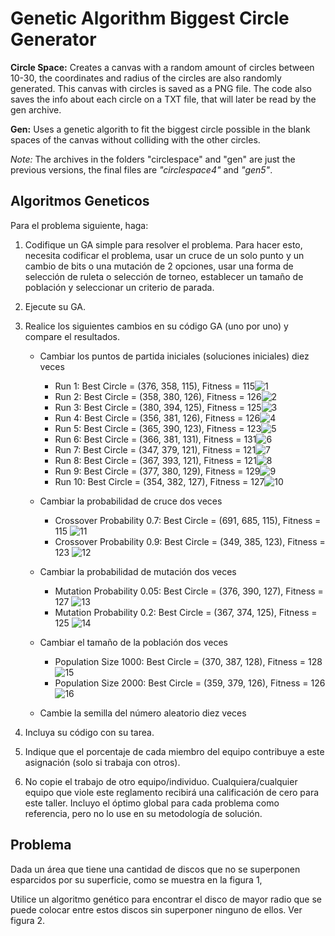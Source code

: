 # Genetic Algorithm Biggest Circle Generator

**Circle Space:** Creates a canvas with a random amount of circles between 10-30, the coordinates and radius of the circles are also randomly generated. This canvas with circles is saved as a PNG file. The code also saves the info about each circle on a TXT file, that will later be read by the gen archive.

**Gen:** Uses a genetic algorith to fit the biggest circle possible in the blank spaces of the canvas without colliding with the other circles.

*Note:* The archives in the folders "circlespace" and "gen" are just the previous versions, the final files are *"circlespace4"* and *"gen5"*.

## Algoritmos Geneticos

Para el problema siguiente, haga:

1. Codifique un GA simple para resolver el problema. Para hacer esto, necesita codificar el problema, usar un cruce de un solo punto y un cambio de bits o una mutación de 2 opciones, usar una forma de selección de ruleta o selección de torneo, establecer un tamaño de población y seleccionar un criterio de parada.

2. Ejecute su GA.

3. Realice los siguientes cambios en su código GA (uno por uno) y compare el resultados.

    - Cambiar los puntos de partida iniciales (soluciones iniciales) diez veces

        - Run 1: Best Circle = (376, 358, 115), Fitness = 115![1](assets/genetic_algorithm_run_0.png)
        - Run 2: Best Circle = (358, 380, 126), Fitness = 126![2](assets/genetic_algorithm_run_1.png)
        - Run 3: Best Circle = (380, 394, 125), Fitness = 125![3](assets/genetic_algorithm_run_2.png)
        - Run 4: Best Circle = (356, 381, 126), Fitness = 126![4](assets/genetic_algorithm_run_3.png)
        - Run 5: Best Circle = (365, 390, 123), Fitness = 123![5](assets/genetic_algorithm_run_4.png)
        - Run 6: Best Circle = (366, 381, 131), Fitness = 131![6](assets/genetic_algorithm_run_5.png)
        - Run 7: Best Circle = (347, 379, 121), Fitness = 121![7](assets/genetic_algorithm_run_6.png)
        - Run 8: Best Circle = (367, 393, 121), Fitness = 121![8](assets/genetic_algorithm_run_7.png)
        - Run 9: Best Circle = (377, 380, 129), Fitness = 129![9](assets/genetic_algorithm_run_8.png)
        - Run 10: Best Circle = (354, 382, 127), Fitness = 127![10](assets/genetic_algorithm_run_9.png)

    - Cambiar la probabilidad de cruce dos veces
        - Crossover Probability 0.7: Best Circle = (691, 685, 115), Fitness = 115 ![11](assets/genetic_algorithm_run_0_cambiar.png)
        - Crossover Probability 0.9: Best Circle = (349, 385, 123), Fitness = 123 ![12](assets/genetic_algorithm_run_1_cambiar.png)

    - Cambiar la probabilidad de mutación dos veces
        - Mutation Probability 0.05: Best Circle = (376, 390, 127), Fitness = 127 ![13](assets/genetic_algorithm_run_0.05.png)
        - Mutation Probability 0.2: Best Circle = (367, 374, 125), Fitness = 125 ![14](assets/genetic_algorithm_run_0.2.png)
  
    - Cambiar el tamaño de la población dos veces
        - Population Size 1000: Best Circle = (370, 387, 128), Fitness = 128 ![15](assets/genetic_algorithm_run_1000.png)
        - Population Size 2000: Best Circle = (359, 379, 126), Fitness = 126 ![16](assets/genetic_algorithm_run_2000.png)
    - Cambie la semilla del número aleatorio diez veces
  
4. Incluya su código con su tarea.

5. Indique que el porcentaje de cada miembro del equipo contribuye a este asignación (solo si trabaja con otros).

6. No copie el trabajo de otro equipo/individuo. Cualquiera/cualquier equipo que viole este reglamento recibirá una calificación de cero para este taller.
Incluyo el óptimo global para cada problema como referencia, pero no lo use en su metodología de solución.

## Problema

Dada un área que tiene una cantidad de discos que no se superponen esparcidos por su superficie, como se muestra en la figura 1,

Utilice un algoritmo genético para encontrar el disco de mayor radio que se puede colocar entre estos discos sin superponer ninguno de ellos.  Ver figura 2.

